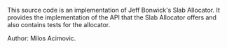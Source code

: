 This source code is an implementation of Jeff Bonwick's Slab Allocator. It provides the implementation of the API that the Slab Allocator offers and also contains tests for the allocator.

Author: Milos Acimovic.
